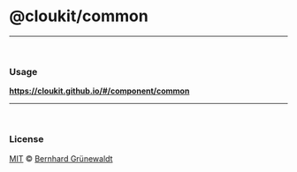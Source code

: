# @cloukit/common

-----

&nbsp;

### Usage

**https://cloukit.github.io/#/component/common**

-----

&nbsp;

### License

[MIT](https://github.com/cloukit/legal) © [Bernhard Grünewaldt](https://github.com/clouless)
